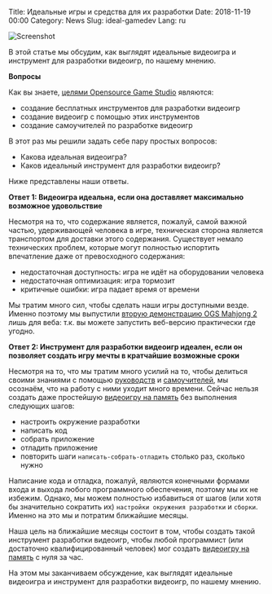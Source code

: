 Title: Идеальные игры и средства для их разработки
Date: 2018-11-19 00:00
Category: News
Slug: ideal-gamedev
Lang: ru

![Screenshot][screenshot]

В этой статье мы обсудим, как выглядят идеальные видеоигра и инструмент для
разработки видеоигр, по нашему мнению.

**Вопросы**

Как вы знаете, [целями Opensource Game Studio][ogs-goals] являются:

* создание бесплатных инструментов для разработки видеоигр
* создание видеоигр с помощью этих инструментов
* создание самоучителей по разработке видеоигр

В этот раз мы решили задать себе пару простых вопросов:

* Какова идеальная видеоигра?
* Каков идеальный инструмент для разработки видеоигр?

Ниже представлены наши ответы.

**Ответ 1: Видеоигра идеальна, если она доставляет максимально возможное удовольствие**

Несмотря на то, что содержание является, пожалуй, самой важной частью,
удерживающей человека в игре, техническая сторона является транспортом для
доставки этого содержания. Существует немало технических проблем, которые
могут полностью испортить впечатление даже от превосходного содержания:

* недостаточная доступность: игра не идёт на оборудовании человека
* недостаточная оптимизация: игра тормозит
* критичные ошибки: игра падает время от времени

Мы тратим много сил, чтобы сделать наши игры доступными везде. Именно поэтому
мы выпустили [вторую демонстрацию OGS Mahjong 2][mahjong-demo2] лишь для веба:
т.к. вы можете запустить веб-версию практически где угодно.

**Ответ 2: Инструмент для разработки видеоигр идеален, если он позволяет создать игру мечты в кратчайшие возможные сроки**

Несмотря на то, что мы тратим много усилий на то, чтобы делиться своими
знаниями с помощью [руководств][osgcpg] и [самоучителей][osgcpe], мы осознаём,
что на работу с ними уходит много времени. Сейчас нельзя создать даже
простейшую [видеоигру на память][concentration] без выполнения следующих шагов:

* настроить окружение разработки
* написать код
* собрать приложение
* отладить приложение
* повторить шаги `написать-собрать-отладить` столько раз, сколько нужно

Написание кода и отладка, пожалуй, являются конечными формами входа и
выхода любого программного обеспечения, поэтому мы их не избежим. Однако,
мы можем полностью избавиться от шагов (или хотя бы значительно сократить их)
`настройки окружения разработки` и `сборки`. Именно на это мы и потратим
ближайшие месяцы.

Наша цель на ближайшие месяцы состоит в том, чтобы создать такой инструмент
разработки видеоигр, чтобы любой программист (или достаточно квалифицированный
человек) мог создать [видеоигру на память][concentration] с нуля за час.

На этом мы заканчиваем обсуждение, как выглядят идеальные видеоигра и
инструмент для разработки видеоигр, по нашему мнению.


[screenshot]: {attach}/images/2018-11-19-ideal-gamedev.png

[ogs-goals]: {filename}/pages/about-ru.md
[mahjong-demo2]: {filename}/articles/2018-10-02-mahjong-demo2-ru.md
[osgcpg]: https://github.com/OGStudio/openscenegraph-cross-platform-guide
[osgcpe]: https://github.com/OGStudio/openscenegraph-cross-platform-examples
[concentration]: https://en.wikipedia.org/wiki/Concentration_(game)
